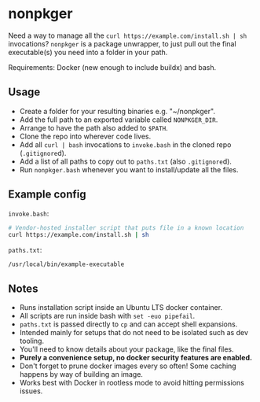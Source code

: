 # nonpkger

Need a way to manage all the `curl https://example.com/install.sh | sh`
invocations? `nonpkger` is a package unwrapper, to just pull out the final
executable(s) you need into a folder in your path.

Requirements: Docker (new enough to include buildx) and bash.

## Usage

- Create a folder for your resulting binaries e.g. "~/nonpkger".
- Add the full path to an exported variable called `NONPKGER_DIR`.
- Arrange to have the path also added to `$PATH`.
- Clone the repo into wherever code lives.
- Add all `curl | bash` invocations to `invoke.bash` in the cloned repo
(`.gitignore`d).
- Add a list of all paths to copy out to `paths.txt` (also `.gitignore`d).
- Run `nonpkger.bash` whenever you want to install/update all the files.

## Example config

`invoke.bash`:
```bash
# Vendor-hosted installer script that puts file in a known location
curl https://example.com/install.sh | sh
```

`paths.txt`:
```
/usr/local/bin/example-executable
```

## Notes

- Runs installation script inside an Ubuntu LTS docker container.
- All scripts are run inside bash with `set -euo pipefail`.
- `paths.txt` is passed directly to `cp` and can accept shell expansions.
- Intended mainly for setups that do not need to be isolated such as dev
tooling.
- You'll need to know details about your package, like the final files.
- **Purely a convenience setup, no docker security features are enabled.**
- Don't forget to prune docker images every so often! Some caching happens
by way of building an image.
- Works best with Docker in rootless mode to avoid hitting permissions
issues.

